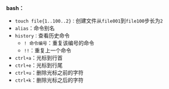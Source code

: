 **bash：**
- `touch file{1..100..2}：`创建文件从`file001`到`file100`步长为`2`
- `alias`：命令别名
- `history：`查看历史命令
  - `! 命令编号`：重复该编号的命令
  - `!!`：重复上一个命令
- `ctrl+a`：光标到行首
- `ctrl+e`：光标到行尾
- `ctrl+u`：删除光标之前的字符
- `ctrl+k`：删除光标之后的字符

  